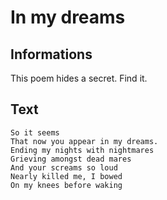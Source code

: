 # In my dreams

## Informations

This poem hides a secret. Find it.

## Text

```
So it seems
That now you appear in my dreams.
Ending my nights with nightmares
Grieving amongst dead mares
And your screams so loud
Nearly killed me, I bowed
On my knees before waking
```
